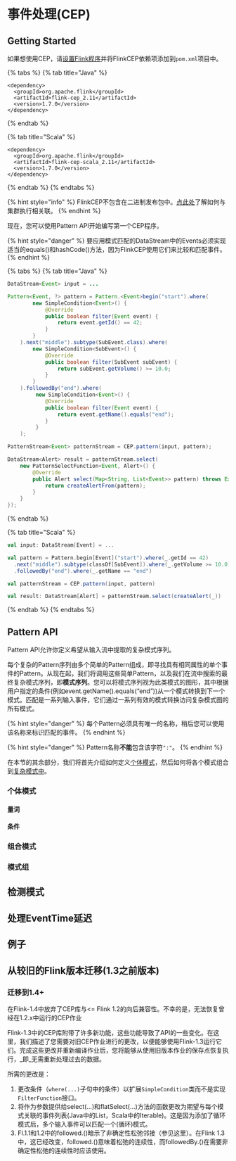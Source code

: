 # 事件处理\(CEP\)

## Getting Started

如果想使用CEP，请[设置Flink程序](https://ci.apache.org/projects/flink/flink-docs-release-1.7/dev/linking_with_flink.html)并将FlinkCEP依赖项添加到`pom.xml`项目中。

{% tabs %}
{% tab title="Java" %}
```text
<dependency>
  <groupId>org.apache.flink</groupId>
  <artifactId>flink-cep_2.11</artifactId>
  <version>1.7.0</version>
</dependency>
```
{% endtab %}

{% tab title="Scala" %}
```text
<dependency>
  <groupId>org.apache.flink</groupId>
  <artifactId>flink-cep-scala_2.11</artifactId>
  <version>1.7.0</version>
</dependency>
```
{% endtab %}
{% endtabs %}

{% hint style="info" %}
FlinkCEP不包含在二进制发布包中。[点此处](https://ci.apache.org/projects/flink/flink-docs-release-1.7/dev/linking.html)了解如何与集群执行相关联。
{% endhint %}

现在，您可以使用Pattern API开始编写第一个CEP程序。

{% hint style="danger" %}
要应用模式匹配的DataStream中的Events必须实现适当的equals\(\)和hashCode\(\)方法，因为FlinkCEP使用它们来比较和匹配事件。
{% endhint %}

{% tabs %}
{% tab title="Java" %}
```java
DataStream<Event> input = ...

Pattern<Event, ?> pattern = Pattern.<Event>begin("start").where(
        new SimpleCondition<Event>() {
            @Override
            public boolean filter(Event event) {
                return event.getId() == 42;
            }
        }
    ).next("middle").subtype(SubEvent.class).where(
        new SimpleCondition<SubEvent>() {
            @Override
            public boolean filter(SubEvent subEvent) {
                return subEvent.getVolume() >= 10.0;
            }
        }
    ).followedBy("end").where(
         new SimpleCondition<Event>() {
            @Override
            public boolean filter(Event event) {
                return event.getName().equals("end");
            }
         }
    );

PatternStream<Event> patternStream = CEP.pattern(input, pattern);

DataStream<Alert> result = patternStream.select(
    new PatternSelectFunction<Event, Alert>() {
        @Override
        public Alert select(Map<String, List<Event>> pattern) throws Exception {
            return createAlertFrom(pattern);
        }
    }
});
```
{% endtab %}

{% tab title="Scala" %}
```scala
val input: DataStream[Event] = ...

val pattern = Pattern.begin[Event]("start").where(_.getId == 42)
  .next("middle").subtype(classOf[SubEvent]).where(_.getVolume >= 10.0)
  .followedBy("end").where(_.getName == "end")

val patternStream = CEP.pattern(input, pattern)

val result: DataStream[Alert] = patternStream.select(createAlert(_))
```
{% endtab %}
{% endtabs %}

## Pattern API

Pattern API允许你定义希望从输入流中提取的复杂模式序列。

每个复杂的Pattern序列由多个简单的Pattern组成，即寻找具有相同属性的单个事件的Pattern。从现在起，我们将调用这些简单Pattern，以及我们在流中搜索的最终复杂模式序列，即**模式序列**。您可以将模式序列视为此类模式的图形，其中根据用户指定的条件\(例如event.getName\(\).equals\(“end”\)\)从一个模式转换到下一个模式。匹配是一系列输入事件，它们通过一系列有效的模式转换访问复杂模式图的所有模式。

{% hint style="danger" %}
每个Pattern必须具有唯一的名称，稍后您可以使用该名称来标识匹配的事件。
{% endhint %}

{% hint style="danger" %}
Pattern名称**不能**包含该字符`":"`。
{% endhint %}

在本节的其余部分，我们将首先介绍如何定义[个体模式](https://ci.apache.org/projects/flink/flink-docs-release-1.7/dev/libs/cep.html#individual-patterns)，然后如何将各个模式组合到[复杂模式中](https://ci.apache.org/projects/flink/flink-docs-release-1.7/dev/libs/cep.html#combining-patterns)。

### 个体模式

#### 量词

#### 条件

### 组合模式

### 模式组

## 检测模式

## 处理EventTime延迟

## 例子

## 从较旧的Flink版本迁移\(1.3之前版本\)

### 迁移到1.4+

在Flink-1.4中放弃了CEP库与&lt;= Flink 1.2的向后兼容性。不幸的是，无法恢复曾经在1.2.x中运行的CEP作业

Flink-1.3中的CEP库附带了许多新功能，这些功能导致了API的一些变化。在这里，我们描述了您需要对旧CEP作业进行的更改，以便能够使用Flink-1.3运行它们。完成这些更改并重新编译作业后，您将能够从使用旧版本作业的保存点恢复执行，_即_无需重新处理过去的数据。

所需的更改是：

1. 更改条件（`where(...)`子句中的条件）以扩展`SimpleCondition`类而不是实现`FilterFunction`接口。
2. 将作为参数提供给select\(…\)和flatSelect\(…\)方法的函数更改为期望与每个模式关联的事件列表\(Java中的List，Scala中的Iterable\)。这是因为添加了循环模式后，多个输入事件可以匹配一个\(循环\)模式。
3. Fl.1.1和1.2中的followed.\(\)暗示了非确定性松弛邻接（参见这里）。在Flink 1.3中，这已经改变，followed.\(\)意味着松弛的连续性，而followedBy.\(\)在需要非确定性松弛的连续性时应该使用。


